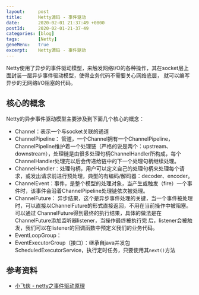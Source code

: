 ```yaml
---
layout:     post
title:      Netty源码 - 事件驱动
date:       2020-02-01 21:37:49 +0800
postId:     2020-02-01-21-37-49
categories: [blog]
tags:       [Netty]
geneMenu:   true
excerpt:    Netty源码 - 事件驱动
---
```


Netty使用了异步的事件驱动模型，来触发网络I/O的各种操作，其在socket层上面封装一层异步事件驱动模型，使得业务代码不需要关心网络底层，
就可以编写异步的无网络I/O阻塞的代码。

## 核心的概念

Netty的异步事件驱动模型主要涉及到下面几个核心的概念：
* Channel：表示一个与socket关联的通道
* ChannelPipeline： 管道，一个Channel拥有一个ChannelPipeline，ChannelPipeline维护着一个处理链（严格的说是两个：upstream、downstream），处理链是由很多处理句柄ChannelHandler所构成，每个ChannelHandler处理完以后会传递给链中的下一个处理句柄继续处理。
* ChannelHandler：处理句柄，用户可以定义自己的处理句柄来处理每个请求，或发出请求前进行预处理，典型的有编码/解码器：decoder、encoder。
* ChannelEvent：事件，是整个模型的处理对象，当产生或触发（fire）一个事件时，该事件会沿着ChannelPipeline处理链依次被处理。
* ChannelFuture： 异步结果，这个是异步事件处理的关键，当一个事件被处理时，可以直接以ChannelFuture的形式直接返回，不用在当前操作中被阻塞。可以通过 ChannelFuture得到最终的执行结果，具体的做法是在ChannelFuture添加监听器listener，当操作最终被执行完 后，listener会被触发，我们可以在listener的回调函数中预定义我们的业务代码。
* EventLoopGroup：
* EventExecutorGroup（接口）：继承自java并发包ScheduledExecutorService，执行定时任务，只要使用其`next()`方法



## 参考资料

* [小飞侠 - netty之事件驱动原理](https://blog.csdn.net/qq_26562641/article/details/50392308)